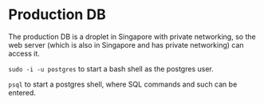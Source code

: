 # Production DB

The production DB is a droplet in Singapore with private networking, so the web server (which is also in Singapore and has private networking) can access it.

`sudo -i -u postgres` to start a bash shell as the postgres user.

`psql` to start a postgres shell, where SQL commands and such can be entered.
